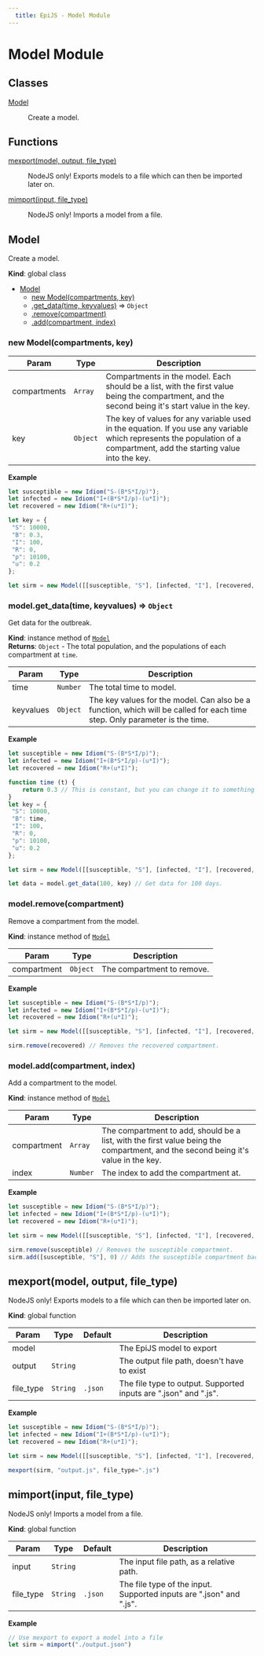 ```yaml
---
  title: EpiJS - Model Module
---
```


 # Model Module

## Classes

<dl>
<dt><a href="#Model">Model</a></dt>
<dd><p>Create a model.</p>
</dd>
</dl>

## Functions

<dl>
<dt><a href="#mexport">mexport(model, output, file_type)</a></dt>
<dd><p>NodeJS only! Exports models to a file which can then be imported later on.</p>
</dd>
<dt><a href="#mimport">mimport(input, file_type)</a></dt>
<dd><p>NodeJS only! Imports a model from a file.</p>
</dd>
</dl>

<a name="Model"></a>

## Model
Create a model.

**Kind**: global class  

* [Model](#Model)
    * [new Model(compartments, key)](#new_Model_new)
    * [.get_data(time, keyvalues)](#Model+get_data) ⇒ <code>Object</code>
    * [.remove(compartment)](#Model+remove)
    * [.add(compartment, index)](#Model+add)

<a name="new_Model_new"></a>

### new Model(compartments, key)

| Param | Type | Description |
| --- | --- | --- |
| compartments | <code>Array</code> | Compartments in the model. Each should be a list, with the first value being the compartment, and the second being it's start value in the key. |
| key | <code>Object</code> | The key of values for any variable used in the equation. If you use any variable which represents the population of a compartment, add the starting value into the key. |

**Example**  
```js
let susceptible = new Idiom("S-(B*S*I/p)");
let infected = new Idiom("I+(B*S*I/p)-(u*I)");
let recovered = new Idiom("R+(u*I)");

let key = {
 "S": 10000,
 "B": 0.3,
 "I": 100,
 "R": 0,
 "p": 10100,
 "u": 0.2
};

let sirm = new Model([[susceptible, "S"], [infected, "I"], [recovered, "R"]], key)
```
<a name="Model+get_data"></a>

### model.get\_data(time, keyvalues) ⇒ <code>Object</code>
Get data for the outbreak.

**Kind**: instance method of [<code>Model</code>](#Model)  
**Returns**: <code>Object</code> - The total population, and the populations of each compartment at `time`.  

| Param | Type | Description |
| --- | --- | --- |
| time | <code>Number</code> | The total time to model. |
| keyvalues | <code>Object</code> | The key values for the model. Can also be a function, which will be called for each time step. Only parameter is the time. |

**Example**  
```js
let susceptible = new Idiom("S-(B*S*I/p)");
let infected = new Idiom("I+(B*S*I/p)-(u*I)");
let recovered = new Idiom("R+(u*I)");

function time (t) {
	return 0.3 // This is constant, but you can change it to something else.
}
let key = {
 "S": 10000,
 "B": time,
 "I": 100,
 "R": 0,
 "p": 10100,
 "u": 0.2
};

let sirm = new Model([[susceptible, "S"], [infected, "I"], [recovered, "R"]])

let data = model.get_data(100, key) // Get data for 100 days.
```
<a name="Model+remove"></a>

### model.remove(compartment)
Remove a compartment from the model.

**Kind**: instance method of [<code>Model</code>](#Model)  

| Param | Type | Description |
| --- | --- | --- |
| compartment | <code>Object</code> | The compartment to remove. |

**Example**  
```js
let susceptible = new Idiom("S-(B*S*I/p)");
let infected = new Idiom("I+(B*S*I/p)-(u*I)");
let recovered = new Idiom("R+(u*I)");

let sirm = new Model([[susceptible, "S"], [infected, "I"], [recovered, "R"]])

sirm.remove(recovered) // Removes the recovered compartment.
```
<a name="Model+add"></a>

### model.add(compartment, index)
Add a compartment to the model.

**Kind**: instance method of [<code>Model</code>](#Model)  

| Param | Type | Description |
| --- | --- | --- |
| compartment | <code>Array</code> | The compartment to add, should be a list, with the first value being the compartment, and the second being it's value in the key. |
| index | <code>Number</code> | The index to add the compartment at. |

**Example**  
```js
let susceptible = new Idiom("S-(B*S*I/p)");
let infected = new Idiom("I+(B*S*I/p)-(u*I)");
let recovered = new Idiom("R+(u*I)");

let sirm = new Model([[susceptible, "S"], [infected, "I"], [recovered, "R"]])

sirm.remove(susceptible) // Removes the susceptible compartment.
sirm.add([susceptible, "S"], 0) // Adds the susceptible compartment back to the beginning
```
<a name="mexport"></a>

## mexport(model, output, file_type)
NodeJS only! Exports models to a file which can then be imported later on.

**Kind**: global function  

| Param | Type | Default | Description |
| --- | --- | --- | --- |
| model |  |  | The EpiJS model to export |
| output | <code>String</code> |  | The output file path, doesn't have to exist |
| file_type | <code>String</code> | <code>.json</code> | The file type to output. Supported inputs are ".json" and ".js". |

**Example**  
```js
let susceptible = new Idiom("S-(B*S*I/p)");
let infected = new Idiom("I+(B*S*I/p)-(u*I)");
let recovered = new Idiom("R+(u*I)");

let sirm = new Model([[susceptible, "S"], [infected, "I"], [recovered, "R"]])

mexport(sirm, "output.js", file_type=".js")
```
<a name="mimport"></a>

## mimport(input, file_type)
NodeJS only! Imports a model from a file.

**Kind**: global function  

| Param | Type | Default | Description |
| --- | --- | --- | --- |
| input | <code>String</code> |  | The input file path, as a relative path. |
| file_type | <code>String</code> | <code>.json</code> | The file type of the input. Supported inputs are ".json" and ".js". |

**Example**  
```js
// Use mexport to export a model into a file
let sirm = mimport("./output.json") 
```

